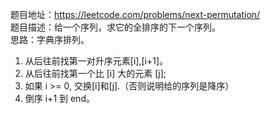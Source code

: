 题目地址：https://leetcode.com/problems/next-permutation/  
题目描述：给一个序列，求它的全排序的下一个序列。  
思路：字典序排列。  
1. 从后往前找第一对升序元素[i],[i+1]。  
2. 从后往前找第一个比 [i] 大的元素 [j];  
3. 如果 i >= 0, 交换[i]和[j].（否则说明给的序列是降序）   
4. 倒序 i+1 到 end。  
